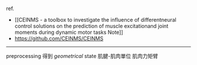 ref.
- [[CEINMS - a toolbox to investigate the influence of differentneural control solutions on the prediction of muscle excitationand joint moments during dynamic motor tasks Note]]
- https://github.com/CEINMS/CEINMS

---
preprocessing 得到 _geometrical_ state
肌腱-肌肉單位
肌肉力矩臂